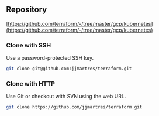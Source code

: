 ## Repository

[https://github.com/terraform/-/tree/master/gcp/kubernetes](https://github.com/terraform/-/tree/master/gcp/kubernetes)

### Clone with SSH
Use a password-protected SSH key.
```bash
git clone git@github.com:jjmartres/terraform.git
```

###  Clone with HTTP
Use Git or checkout with SVN using the web URL.
```bash
git clone https://github.com/jjmartres/terraform.git
```